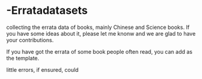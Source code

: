 # -Erratadatasets
collecting the errata data of books, mainly Chinese and Science books. If you have some ideas about it, please let me knonw and we are glad to have your contributions.

If you have got the errata of some book people often read, you can add as the template. 

little errors, if ensured, could 
